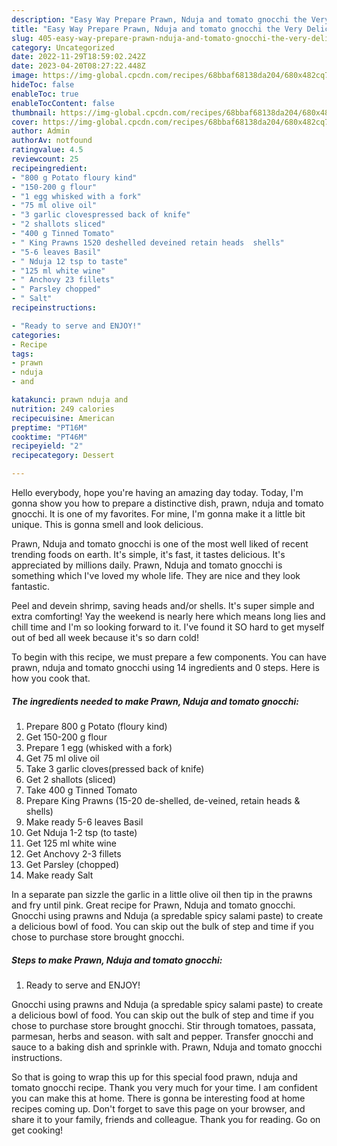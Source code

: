 ```yaml
---
description: "Easy Way Prepare Prawn, Nduja and tomato gnocchi the Very Delicious}"
title: "Easy Way Prepare Prawn, Nduja and tomato gnocchi the Very Delicious}"
slug: 405-easy-way-prepare-prawn-nduja-and-tomato-gnocchi-the-very-delicious
category: Uncategorized
date: 2022-11-29T18:59:02.242Z
date: 2023-04-20T08:27:22.448Z
image: https://img-global.cpcdn.com/recipes/68bbaf68138da204/680x482cq70/prawn-nduja-and-tomato-gnocchi-recipe-main-photo.jpg
hideToc: false
enableToc: true
enableTocContent: false
thumbnail: https://img-global.cpcdn.com/recipes/68bbaf68138da204/680x482cq70/prawn-nduja-and-tomato-gnocchi-recipe-main-photo.jpg
cover: https://img-global.cpcdn.com/recipes/68bbaf68138da204/680x482cq70/prawn-nduja-and-tomato-gnocchi-recipe-main-photo.jpg
author: Admin
authorAv: notfound
ratingvalue: 4.5
reviewcount: 25
recipeingredient:
- "800 g Potato floury kind"
- "150-200 g flour"
- "1 egg whisked with a fork"
- "75 ml olive oil"
- "3 garlic clovespressed back of knife"
- "2 shallots sliced"
- "400 g Tinned Tomato"
- " King Prawns 1520 deshelled deveined retain heads  shells"
- "5-6 leaves Basil"
- " Nduja 12 tsp to taste"
- "125 ml white wine"
- " Anchovy 23 fillets"
- " Parsley chopped"
- " Salt"
recipeinstructions:

- "Ready to serve and ENJOY!"
categories:
- Recipe
tags:
- prawn
- nduja
- and

katakunci: prawn nduja and 
nutrition: 249 calories
recipecuisine: American
preptime: "PT16M"
cooktime: "PT46M"
recipeyield: "2"
recipecategory: Dessert

---
```



Hello everybody, hope you're having an amazing day today. Today, I'm gonna show you how to prepare a distinctive dish, prawn, nduja and tomato gnocchi. It is one of my favorites. For mine, I'm gonna make it a little bit unique. This is gonna smell and look delicious.

Prawn, Nduja and tomato gnocchi is one of the most well liked of recent trending foods on earth. It's simple, it's fast, it tastes delicious. It's appreciated by millions daily. Prawn, Nduja and tomato gnocchi is something which I've loved my whole life. They are nice and they look fantastic.

Peel and devein shrimp, saving heads and/or shells. It&#39;s super simple and extra comforting! Yay the weekend is nearly here which means long lies and chill time and I&#39;m so looking forward to it. I&#39;ve found it SO hard to get myself out of bed all week because it&#39;s so darn cold!


To begin with this recipe, we must prepare a few components. You can have prawn, nduja and tomato gnocchi using 14 ingredients and 0 steps. Here is how you cook that.

<!--inarticleads1-->

##### The ingredients needed to make Prawn, Nduja and tomato gnocchi:

1. Prepare 800 g Potato (floury kind)
1. Get 150-200 g flour
1. Prepare 1 egg (whisked with a fork)
1. Get 75 ml olive oil
1. Take 3 garlic cloves(pressed back of knife)
1. Get 2 shallots (sliced)
1. Take 400 g Tinned Tomato
1. Prepare  King Prawns (15-20 de-shelled, de-veined, retain heads &amp; shells)
1. Make ready 5-6 leaves Basil
1. Get  Nduja 1-2 tsp (to taste)
1. Get 125 ml white wine
1. Get  Anchovy 2-3 fillets
1. Get  Parsley (chopped)
1. Make ready  Salt


In a separate pan sizzle the garlic in a little olive oil then tip in the prawns and fry until pink. Great recipe for Prawn, Nduja and tomato gnocchi. Gnocchi using prawns and Nduja (a spredable spicy salami paste) to create a delicious bowl of food. You can skip out the bulk of step and time if you chose to purchase store brought gnocchi. 

<!--inarticleads2-->

##### Steps to make Prawn, Nduja and tomato gnocchi:


1. Ready to serve and ENJOY!

Gnocchi using prawns and Nduja (a spredable spicy salami paste) to create a delicious bowl of food. You can skip out the bulk of step and time if you chose to purchase store brought gnocchi. Stir through tomatoes, passata, parmesan, herbs and season. with salt and pepper. Transfer gnocchi and sauce to a baking dish and sprinkle with. Prawn, Nduja and tomato gnocchi instructions. 

So that is going to wrap this up for this special food prawn, nduja and tomato gnocchi recipe. Thank you very much for your time. I am confident you can make this at home. There is gonna be interesting food at home recipes coming up. Don't forget to save this page on your browser, and share it to your family, friends and colleague. Thank you for reading. Go on get cooking!
